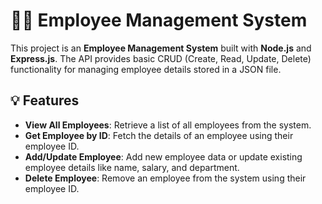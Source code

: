 # 🧑‍💼 Employee Management System

This project is an **Employee Management System** built with **Node.js** and **Express.js**. The API provides basic CRUD (Create, Read, Update, Delete) functionality for managing employee details stored in a JSON file.

## 💡 Features

- **View All Employees**: Retrieve a list of all employees from the system.
- **Get Employee by ID**: Fetch the details of an employee using their employee ID.
- **Add/Update Employee**: Add new employee data or update existing employee details like name, salary, and department.
- **Delete Employee**: Remove an employee from the system using their employee ID.
